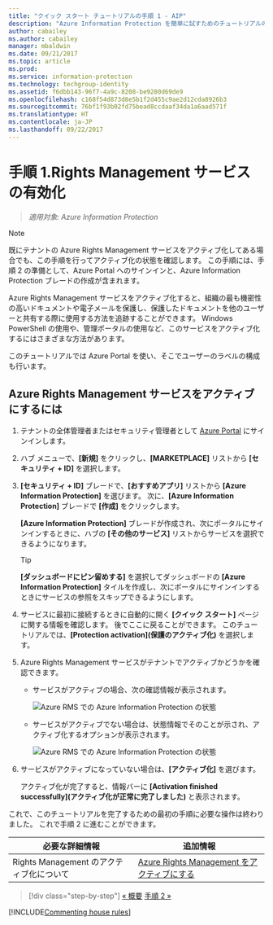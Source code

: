 ```yaml
---
title: "クイック スタート チュートリアルの手順 1 - AIP"
description: "Azure Information Protection を簡単に試すためのチュートリアルの手順 1 - Azure Rights Management サービスの有効化。"
author: cabailey
ms.author: cabailey
manager: mbaldwin
ms.date: 09/21/2017
ms.topic: article
ms.prod: 
ms.service: information-protection
ms.technology: techgroup-identity
ms.assetid: f6dbb143-96f7-4a9c-8208-be9280d69de9
ms.openlocfilehash: c168f54d873d8e5b1f2d455c9ae2d12cda8926b3
ms.sourcegitcommit: 76bf1f93b02fd75bead8ccdaaf34da1a6aad571f
ms.translationtype: HT
ms.contentlocale: ja-JP
ms.lasthandoff: 09/22/2017
---
```

# <a name="step-1-activate-the-rights-management-service"></a>手順 1.Rights Management サービスの有効化
 
>*適用対象: Azure Information Protection*

> [!NOTE]
>既にテナントの Azure Rights Management サービスをアクティブ化してある場合でも、この手順を行ってアクティブ化の状態を確認します。 この手順には、手順 2 の準備として、Azure Portal へのサインインと、Azure Information Protection ブレードの作成が含まれます。 

Azure Rights Management サービスをアクティブ化すると、組織の最も機密性の高いドキュメントや電子メールを保護し、保護したドキュメントを他のユーザーと共有する際に使用する方法を追跡することができます。 Windows PowerShell の使用や、管理ポータルの使用など、このサービスをアクティブ化するにはさまざまな方法があります。

このチュートリアルでは Azure Portal を使い、そこでユーザーのラベルの構成も行います。 

## <a name="to-activate-the-azure-rights-management-service"></a>Azure Rights Management サービスをアクティブにするには

1. テナントの全体管理者またはセキュリティ管理者として [Azure Portal](https://portal.azure.com) にサインインします。

2. ハブ メニューで、**[新規]** をクリックし、**[MARKETPLACE]** リストから **[セキュリティ + ID]** を選択します。 
    
3.  **[セキュリティ + ID]** ブレードで、**[おすすめアプリ]** リストから **[Azure Information Protection]** を選びます。 次に、**[Azure Information Protection]** ブレードで **[作成]** をクリックします。
    
    **[Azure Information Protection]** ブレードが作成され、次にポータルにサインインするときに、ハブの **[その他のサービス]** リストからサービスを選択できるようになります。 
    
    > [!TIP] 
    > **[ダッシュボードにピン留めする]** を選択してダッシュボードの **[Azure Information Protection]** タイルを作成し、次にポータルにサインインするときにサービスの参照をスキップできるようにします。

4. サービスに最初に接続するときに自動的に開く **[クイック スタート]** ページに関する情報を確認します。 後でここに戻ることができます。 このチュートリアルでは、**[Protection activation]\(保護のアクティブ化\)** を選択します。 

5. Azure Rights Management サービスがテナントでアクティブかどうかを確認できます。 
    
    - サービスがアクティブの場合、次の確認情報が表示されます。
        
        ![Azure RMS での Azure Information Protection の状態](../media/info-protect-azurerms-activated.png)
        
    - サービスがアクティブでない場合は、状態情報でそのことが示され、アクティブ化するオプションが表示されます。
        
        ![Azure RMS での Azure Information Protection の状態](../media/info-protect-azurerms-deactivated.png)

6. サービスがアクティブになっていない場合は、**[アクティブ化]** を選びます。 

    アクティブ化が完了すると、情報バーに **[Activation finished successfully]\(アクティブ化が正常に完了しました\)** と表示されます。

これで、このチュートリアルを完了するための最初の手順に必要な操作は終わりました。 これで手順 2 に進むことができます。

|必要な詳細情報|追加情報|
|--------------------------------|--------------------------|
|Rights Management のアクティブ化について|[Azure Rights Management をアクティブにする](../deploy-use/activate-service.md)|


>[!div class="step-by-step"]
[&#171; 概要](infoprotect-quick-start-tutorial.md)
[手順 2 &#187;](infoprotect-tutorial-step2.md)

[!INCLUDE[Commenting house rules](../includes/houserules.md)]
